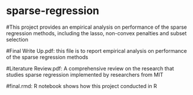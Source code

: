 # sparse-regression

#This project provides an empirical analysis on performance of the sparse regression methods, including the lasso, non-convex penalties and subset selection

#Final Write Up.pdf: this file is to report empirical analysis on performance of the sparse regression methods

#Literature Review.pdf: A comprehensive review on the research that studies sparse regression implemented by researchers from MIT

#final.rmd: R notebook shows how this project conducted in R 
